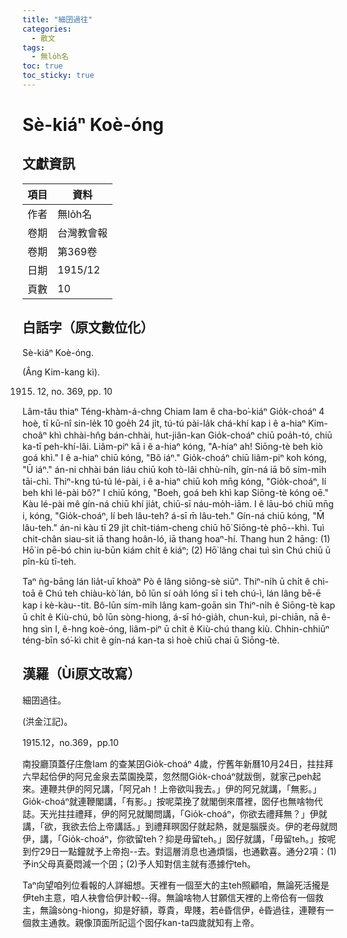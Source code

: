 ```yaml
---
title: "細囝過往"
categories:
  - 散文
tags:
  - 無lo̍h名
toc: true
toc_sticky: true
---
```


# Sè-kiáⁿ Koè-óng

## 文獻資訊

| 項目 | 資料 |
|---|---|
| 作者 | 無lo̍h名 |
| 卷期 | 台灣教會報 |
| 卷期 | 第369卷 |
| 日期 | 1915/12 |
| 頁數 | 10 |

## 白話字（原文數位化）

Sè-kiáⁿ Koè-óng.

(Âng Kim-kang kì).

1915. 12, no. 369, pp. 10

Lâm-tâu thiaⁿ Téng-khàm-á-chng Chiam Iam ê cha-bo͘-kiáⁿ Gio̍k-choáⁿ 4 hoè, tī kū-nî sin-le̍k 10 goe̍h 24 ji̍t, tú-tú pài-la̍k chá-khí kap i ê a-hiaⁿ Kim-choâⁿ khì chhài-hn̂g bán-chhài, hut-jiân-kan Gio̍k-choáⁿ chiū poa̍h-tó, chiū ka-tī peh-khí-lâi. Liâm-piⁿ kā i ê a-hiaⁿ kóng, "A-hiaⁿ ah! Siōng-tè beh kiò goá khì." I ê a-hiaⁿ chiū kóng, "Bô iáⁿ." Gio̍k-choáⁿ chiū liâm-piⁿ koh kóng, "Ū iáⁿ." án-ni chhài bán liáu chiū koh tò-lâi chhù-ni̍h, gín-ná iā bô sím-mi̍h tāi-chì. Thiⁿ-kng tú-tú lé-pài, i ê a-hiaⁿ chiū koh mn̄g kóng, "Gio̍k-choáⁿ, lí beh khì lé-pài bô?" I chiū kóng, "Boeh, goá beh khì kap Siōng-tè kóng oē." Kàu lé-pài mê gín-ná chiū khí jia̍t, chiū-sī náu-mo̍h-iām. I ê lāu-bó chiū mn̄g i, kóng, "Gio̍k-choáⁿ, lí beh lâu-teh? á-sī m̄ lâu-teh." Gín-ná chiū kóng, "M̄ lâu-teh." án-ni kàu tī 29 ji̍t chi̍t-tiám-cheng chiū hō͘ Siōng-tè phō--khì. Tuì chit-chân siau-sit iā thang hoân-ló, iā thang hoaⁿ-hí. Thang hun 2 hāng: (1) Hō͘ in pē-bó chin iu-būn kiám chi̍t ê kiáⁿ; (2) Hō͘ lâng chai tuì sìn Chú chiū ū pîn-kù tī-teh.

Taⁿ ǹg-bāng lán lia̍t-uī khoàⁿ Pò ê lâng siông-sè siūⁿ. Thiⁿ-ni̍h ū chi̍t ê chì-toā ê Chú teh chiàu-kò͘ lán, bô lūn sí oa̍h lóng sī i teh chú-ì, lán lâng bē-ē kap i kè-kàu--tit. Bô-lūn sím-mi̍h lâng kam-goān sìn Thiⁿ-ni̍h ê Siōng-tè kap ū chi̍t ê Kiù-chú, bô lūn sòng-hiong, á-sī hó-gia̍h, chun-kuì, pi-chiān, nā ê-hng sìn I, ê-hng koè-óng, liâm-piⁿ ū chi̍t ê Kiù-chú thang kiù. Chhin-chhiūⁿ téng-bīn só͘-kì chit ê gín-ná kan-ta sì hoè chiū chai ū Siōng-tè.

## 漢羅（Ùi原文改寫）

細囝過往。

(洪金江記)。

1915.12，no.369，pp.10

南投廳頂蓋仔庄詹Iam 的查某囝Gio̍k-choáⁿ 4歲，佇舊年新曆10月24日，拄拄拜六早起佮伊的阿兄金泉去菜園挽菜，忽然間Gio̍k-choáⁿ就跋倒，就家己peh起來。連鞭共伊的阿兄講，「阿兄ah！上帝欲叫我去。」伊的阿兄就講，「無影。」Gio̍k-choáⁿ就連鞭閣講，「有影。」按呢菜挽了就閣倒來厝裡，囡仔也無啥物代誌。天光拄拄禮拜，伊的阿兄就閣問講，「Gio̍k-choáⁿ，你欲去禮拜無？」伊就講，「欲，我欲去佮上帝講話。」到禮拜暝囡仔就起熱，就是腦膜炎。伊的老母就問伊，講，「Gio̍k-choáⁿ，你欲留teh？抑是毋留teh。」囡仔就講，「毋留teh。」按呢到佇29日一點鐘就予上帝抱--去。對這層消息也通煩惱，也通歡喜。通分2項：(1)予in父母真憂悶減一个囝；(2)予人知對信主就有憑據佇teh。

Taⁿ向望咱列位看報的人詳細想。天裡有一個至大的主teh照顧咱，無論死活攏是伊teh主意，咱人袂會佮伊計較--得。無論啥物人甘願信天裡的上帝佮有一個救主，無論sòng-hiong，抑是好額，尊貴，卑賤，若ê昏信伊，ê昏過往，連鞭有一個救主通救。親像頂面所記這个囡仔kan-ta四歲就知有上帝。
